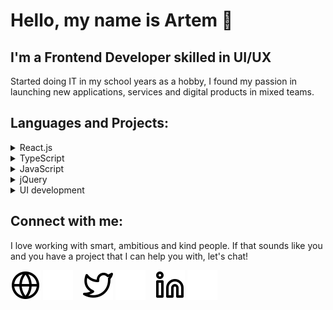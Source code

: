# Hello, my name is Artem 👋 

## I'm a Frontend Developer skilled in UI/UX
Started doing IT in my school years as a hobby, I found my passion in launching new applications, services and digital products in mixed teams.
<!-- - 🎭 Previously worked as a Marketing and Event Manager in Music Industry
- 📚 Mostly self-taught course lover
- 🧠 Originally studied Psychology and Teaching
- ♻️ Got superpower to organize chaos and hold the enthropy
- 🗺 Failed to move from Russia and living as a digital nomad since beginning of 2021
- 🗂 Has natural love of structuring, especially lists -->

## Languages and Projects:

<details>
<img align="left" alt="React" width="26px" src="https://cdn.jsdelivr.net/gh/devicons/devicon/icons/react/react-original.svg" style="padding-right:12px;" />
<summary>
React.js
</summary>
    <ul><a href="https://github.com/apalevich/Rose_Lifetracker" target="_blank">Rose LifeTracker</a></ul>
    <ul><a href="https://github.com/apalevich/star-db" target="_blank">Star Wars db</a></ul>
    <ul><a href="https://github.com/apalevich/TodoApp" target="_blank">ToDo app</a></ul>
    <ul><i>+ 3 commercial app in customer's repository</i></ul>
</details>

<details>
<img align="left" alt="TypeScript" width="26px" src="./img/typescript-original.svg" style="padding-right:12px;" />
<summary>
TypeScript
</summary>
<ul><a href="https://github.com/apalevich/arkanoid-ts" target="_blank">Arkanoid</a></ul>
<ul><i>+ 1 commercial app in customer's repository</i></ul>
</details>

<details>
<img align="left" alt="JavaScript" width="26px" src="https://cdn.jsdelivr.net/gh/devicons/devicon/icons/javascript/javascript-original.svg" style="padding-right:12px;" />
<summary>
JavaScript
</summary>
<ul><a href="https://github.com/apalevich/phone_book" target="_blank">Phonebook SPA</a></ul>
<ul><a href="https://github.com/apalevich/Canvas-Control" target="_blank">Canval control</a></ul>
<ul><a href="https://github.com/apalevich/vanilla-music-player" target="_blank">Music Player</a></ul>
<ul><i>+ 1 commercial app in customer's repository</i></ul>
</details>

<details>
<img align="left" alt="JavaScript" width="26px" src="./img/jquery-plain.svg"  style="padding-right:12px;" />
<summary>
jQuery
</summary>
<ul><a href="https://github.com/apalevich/tilda_customization" target="_blank">Tilda customization</a></ul>
<ul><i>+ 3 commercial app in customer's repository</i></ul>
</details>

<details>
<img align="left" alt="HTML5" width="26px" src="https://cdn.jsdelivr.net/gh/devicons/devicon/icons/html5/html5-original.svg" style="padding-right:10px;" />
<summary>
UI development
</summary>
<ul><a href="https://github.com/apalevich/Kun" target="_blank">Login Forms</a></ul>
<ul><a href="https://github.com/apalevich/hr_landing" target="_blank">Hire landing page</a></ul>
<ul><i>...and 10+ commercial ones in customer's repository</i></ul>
</details>

## Connect with me:

I love working with smart, ambitious and kind people.
If that sounds like you and you have a project that I can help you with, let's chat!
<br>

[![website](./img/globe-light.svg)](https://apalevich.ru#gh-light-mode-only)
[![website](./img/globe-dark.svg)](https://apalevich.ru#gh-dark-mode-only)
&nbsp;&nbsp;
[![website](./img/twitter-light.svg)](https://twitter.com/apalevich#gh-light-mode-only)
[![website](./img/twitter-dark.svg)](https://twitter.com/apalevich#gh-dark-mode-only)
&nbsp;&nbsp;
[![website](./img/linkedin-light.svg)](https://linkedin.com/in/apalevich#gh-light-mode-only)
[![website](./img/linkedin-dark.svg)](https://linkedin.com/in/apalevich#gh-dark-mode-only)
&nbsp;&nbsp;
<br>
